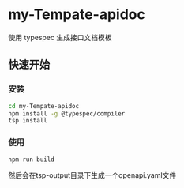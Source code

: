 # my-Tempate-apidoc
使用 typespec 生成接口文档模板

## 快速开始
### 安装
```bash
cd my-Tempate-apidoc
npm install -g @typespec/compiler
tsp install
```
### 使用
```bash
npm run build
```
然后会在tsp-output目录下生成一个openapi.yaml文件
